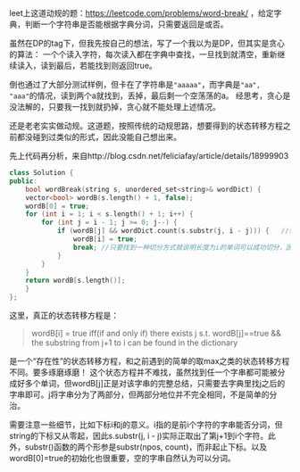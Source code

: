 leet上这道动规的题：https://leetcode.com/problems/word-break/
，给定字典，判断一个字符串是否能根据字典分词，只需要返回是或否。

虽然在DP的tag下，但我先按自己的想法，写了一个我以为是DP，但其实是贪心的算法：
一个个读入字符，每次读入都在字典中查找，一旦找到就清空，重新继续读入，读到最后，若能找到则返回true。

倒也通过了大部分测试样例，但卡在了字符串是`"aaaaa"`，而字典是`"aa", "aaa"`的情况，读到两个a就找到，丢掉，最后剩一个空荡荡的a。
经思考，贪心是没法解的，只要我一找到就扔掉，贪心就不能处理上述情况。

还是老老实实做动规。这道题，按照传统的动规思路，想要得到的状态转移方程之前都没碰到过类似的形式，因此没能自己想出来。

先上代码再分析，来自http://blog.csdn.net/feliciafay/article/details/18999903

```c++
class Solution {
public:
    bool wordBreak(string s, unordered_set<string>& wordDict) {
    vector<bool> wordB(s.length() + 1, false);  
    wordB[0] = true;  
    for (int i = 1; i < s.length() + 1; i++) {  
        for (int j = i - 1; j >= 0; j--) {  
            if (wordB[j] && wordDict.count(s.substr(j, i - j))) {   //set的count函数就是判断元素有无的
                wordB[i] = true;  
                break; //只要找到一种切分方式就说明长度为i的单词可以成功切分，因此可以跳出内层循环。  
            }  
        }  
    }  
    return wordB[s.length()];  
    }
};
```

这里，真正的状态转移方程是：

> wordB[i] = true iff(if and only if) there exists j s.t. wordB[j]==true && the substring from j+1 to i can be found in the dictionary

是一个“存在性”的状态转移方程，和之前遇到的简单的取max之类的状态转移方程不同。要多琢磨琢磨！
这个状态方程并不难找，虽然找到任一个字串都可能被分成好多个单词，但wordB[j]正是对该字串的完整总结，只需要去字典里找j之后的字串即可。j将字串分为了两部分，但两部分地位并不完全相同，不是简单的分治。

需要注意一些细节，比如下标i和j的意义。i指的是前i个字符的字串能否分词，但string的下标又从零起，因此s.substr(j, i - j)实际正取出了第j+1到i个字符。此外，substr()函数的两个形参是substr(npos, count)，而非起止下标。以及wordB[0]=true的初始化也很重要，空的字串自然认为可以分词。

